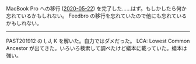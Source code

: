 MacBook Pro への移行 ([2020-05-22][]) を完了した……はず。もしかしたら何か忘れているかもしれない。 Feedbro の移行を忘れていたので他にも忘れているかもしれない。

---

PAST201912 の I, J, K を解いた。自力ではダメだった。 LCA: Lowest Common Ancestor が出てきた。いろいろ検索して調べたけど蟻本に載っていた。蟻本は強い。

[2020-05-22]: https://blog.bouzuya.net/2020/05/22/
